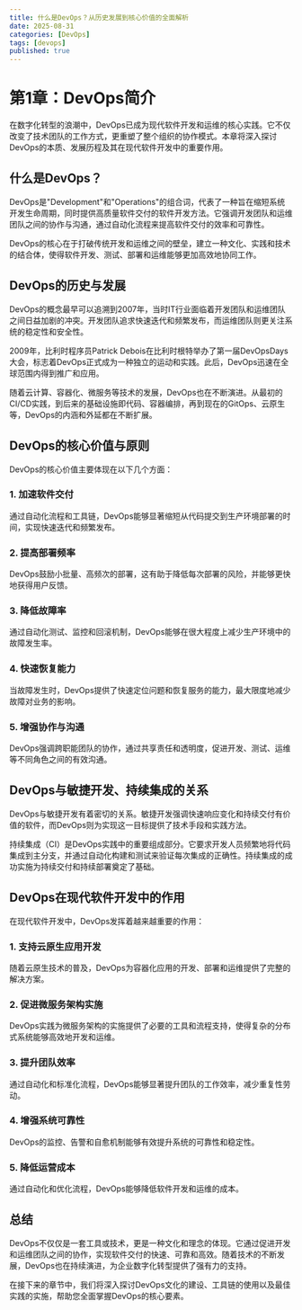 ```yaml
---
title: 什么是DevOps？从历史发展到核心价值的全面解析
date: 2025-08-31
categories: [DevOps]
tags: [devops]
published: true
---
```


# 第1章：DevOps简介

在数字化转型的浪潮中，DevOps已成为现代软件开发和运维的核心实践。它不仅改变了技术团队的工作方式，更重塑了整个组织的协作模式。本章将深入探讨DevOps的本质、发展历程及其在现代软件开发中的重要作用。

## 什么是DevOps？

DevOps是"Development"和"Operations"的组合词，代表了一种旨在缩短系统开发生命周期，同时提供高质量软件交付的软件开发方法。它强调开发团队和运维团队之间的协作与沟通，通过自动化流程来提高软件交付的效率和可靠性。

DevOps的核心在于打破传统开发和运维之间的壁垒，建立一种文化、实践和技术的结合体，使得软件开发、测试、部署和运维能够更加高效地协同工作。

## DevOps的历史与发展

DevOps的概念最早可以追溯到2007年，当时IT行业面临着开发团队和运维团队之间日益加剧的冲突。开发团队追求快速迭代和频繁发布，而运维团队则更关注系统的稳定性和安全性。

2009年，比利时程序员Patrick Debois在比利时根特举办了第一届DevOpsDays大会，标志着DevOps正式成为一种独立的运动和实践。此后，DevOps迅速在全球范围内得到推广和应用。

随着云计算、容器化、微服务等技术的发展，DevOps也在不断演进。从最初的CI/CD实践，到后来的基础设施即代码、容器编排，再到现在的GitOps、云原生等，DevOps的内涵和外延都在不断扩展。

## DevOps的核心价值与原则

DevOps的核心价值主要体现在以下几个方面：

### 1. 加速软件交付
通过自动化流程和工具链，DevOps能够显著缩短从代码提交到生产环境部署的时间，实现快速迭代和频繁发布。

### 2. 提高部署频率
DevOps鼓励小批量、高频次的部署，这有助于降低每次部署的风险，并能够更快地获得用户反馈。

### 3. 降低故障率
通过自动化测试、监控和回滚机制，DevOps能够在很大程度上减少生产环境中的故障发生率。

### 4. 快速恢复能力
当故障发生时，DevOps提供了快速定位问题和恢复服务的能力，最大限度地减少故障对业务的影响。

### 5. 增强协作与沟通
DevOps强调跨职能团队的协作，通过共享责任和透明度，促进开发、测试、运维等不同角色之间的有效沟通。

## DevOps与敏捷开发、持续集成的关系

DevOps与敏捷开发有着密切的关系。敏捷开发强调快速响应变化和持续交付有价值的软件，而DevOps则为实现这一目标提供了技术手段和实践方法。

持续集成（CI）是DevOps实践中的重要组成部分。它要求开发人员频繁地将代码集成到主分支，并通过自动化构建和测试来验证每次集成的正确性。持续集成的成功实施为持续交付和持续部署奠定了基础。

## DevOps在现代软件开发中的作用

在现代软件开发中，DevOps发挥着越来越重要的作用：

### 1. 支持云原生应用开发
随着云原生技术的普及，DevOps为容器化应用的开发、部署和运维提供了完整的解决方案。

### 2. 促进微服务架构实施
DevOps实践为微服务架构的实施提供了必要的工具和流程支持，使得复杂的分布式系统能够高效地开发和运维。

### 3. 提升团队效率
通过自动化和标准化流程，DevOps能够显著提升团队的工作效率，减少重复性劳动。

### 4. 增强系统可靠性
DevOps的监控、告警和自愈机制能够有效提升系统的可靠性和稳定性。

### 5. 降低运营成本
通过自动化和优化流程，DevOps能够降低软件开发和运维的成本。

## 总结

DevOps不仅仅是一套工具或技术，更是一种文化和理念的体现。它通过促进开发和运维团队之间的协作，实现软件交付的快速、可靠和高效。随着技术的不断发展，DevOps也在持续演进，为企业数字化转型提供了强有力的支持。

在接下来的章节中，我们将深入探讨DevOps文化的建设、工具链的使用以及最佳实践的实施，帮助您全面掌握DevOps的核心要素。